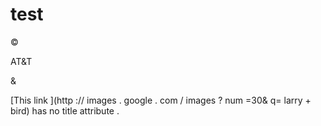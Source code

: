 # test

&copy;

AT&T

&amp;

[This link ](http :// images . google . com / images ? num =30& q= larry + bird) has no title attribute .
